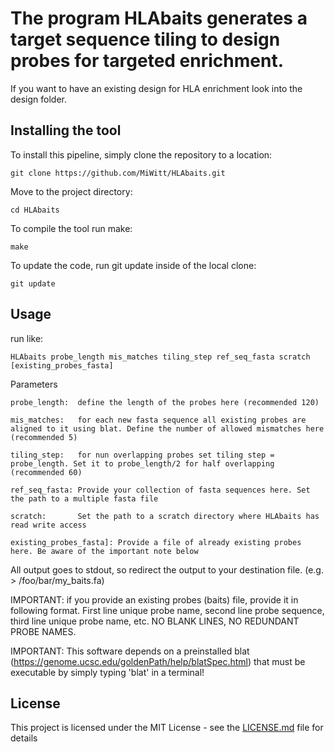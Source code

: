 
# The program HLAbaits generates a target sequence tiling to design probes for targeted enrichment. 
If you want to have an existing design for HLA enrichment look into the design folder.


## Installing the tool

To install this pipeline, simply clone the repository to a location:

`git clone https://github.com/MiWitt/HLAbaits.git`

Move to the project directory:

`cd HLAbaits`

To compile the tool run make:

`make`

To update the code, run git update inside of the local clone:

`git update`

## Usage
run like: 

    HLAbaits probe_length mis_matches tiling_step ref_seq_fasta scratch [existing_probes_fasta]

Parameters

    probe_length:  define the length of the probes here (recommended 120)
    
    mis_matches:   for each new fasta sequence all existing probes are aligned to it using blat. Define the number of allowed mismatches here (recommended 5)
    
    tiling_step:   for nun overlapping probes set tiling step = probe_length. Set it to probe_length/2 for half overlapping (recommended 60)
    
    ref_seq_fasta: Provide your collection of fasta sequences here. Set the path to a multiple fasta file
    
    scratch:       Set the path to a scratch directory where HLAbaits has read write access
    
    existing_probes_fasta]: Provide a file of already existing probes here. Be aware of the important note below


All output goes to stdout, so redirect the output to your destination file. (e.g. > /foo/bar/my_baits.fa)

IMPORTANT: if you provide an existing probes (baits) file, provide it in following format. First line unique probe name, second line probe sequence, third line unique probe name, etc. NO BLANK LINES, NO REDUNDANT PROBE NAMES.

IMPORTANT: This software depends on a preinstalled blat (https://genome.ucsc.edu/goldenPath/help/blatSpec.html) that must be executable by simply typing 'blat' in a terminal!


## License

This project is licensed under the MIT License - see the [LICENSE.md](LICENSE.md) file for details



